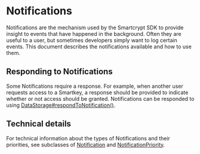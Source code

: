 # Notifications

Notifications are the mechanism used by the Smartcrypt SDK to provide insight to events that have happened in the background. Often they are useful to a user, but sometimes developers simply want to log certain events. This document describes the notifications available and how to use them.

## Responding to Notifications
Some Notifications require a response. For example, when another user requests access to a Smartkey, a response should be provided to indicate whether or not access should be granted. Notifications can be responded to using [DataStorage#respondToNotification()][respondToNotification].

## Technical details
For technical information about the types of Notifications and their priorities, see subclasses of [Notification] and [NotificationPriority].

[respondToNotification]: api/com/pkware/smartcrypt/keymanagement/DataStorage.html#respondToNotification-com.pkware.smartcrypt.metaclient.Notification-java.lang.String-
[Notification]: api/com/pkware/smartcrypt/metaclient/Notification.html
[NotificationPriority]: api/com/pkware/smartcrypt/metaclient/NotificationPriority.html